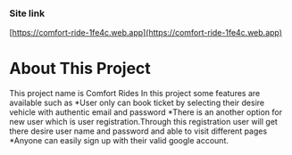 
### Site link
 [https://comfort-ride-1fe4c.web.app](https://comfort-ride-1fe4c.web.app)

# About This Project
This project name is Comfort Rides
In this project some features are available such as
*User only can book ticket by selecting their desire vehicle with authentic email and password
*There is an another option for new user which is user registration.Through this registration user will get there desire user name and password and able to visit different pages
*Anyone can easily sign up with their valid google account.




